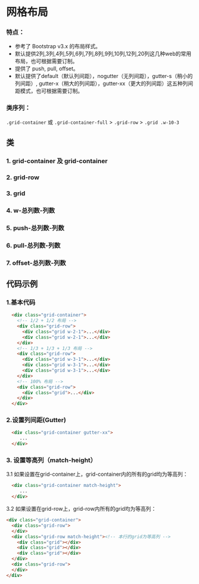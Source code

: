 # 网格布局

### 特点：

* 参考了 Bootstrap v3.x 的布局样式。
* 默认提供2列,3列,4列,5列,6列,7列,8列,9列,10列,12列,20列这几种web的常用布局，也可根据需要订制。
* 提供了 push, pull, offset。
* 默认提供了default（默认列间距），nogutter（无列间距），gutter-s（稍小的列间距）, gutter-x（稍大的列间距），gutter-xx（更大的列间距）这五种列间距模式，也可根据需要订制。

### 类序列：

`.grid-container` 或 `.grid-container-full` > `.grid-row` > `.grid .w-10-3`

## 类

### 1. grid-container 及 grid-container
### 2. grid-row
### 3. grid
### 4. w-总列数-列数
### 5. push-总列数-列数
### 6. pull-总列数-列数
### 7. offset-总列数-列数

## 代码示例

### 1.基本代码

```html
  <div class="grid-container">
    <!-- 1/2 + 1/2 布局 -->
    <div class="grid-row">
      <div class="grid w-2-1">...</div>
      <div class="grid w-2-1">...</div>
    </div>
	<!-- 1/3 + 1/3 + 1/3 布局 -->
    <div class="grid-row">
      <div class="grid w-3-1">...</div>
      <div class="grid w-3-1">...</div>
      <div class="grid w-3-1">...</div>
    </div>
	<!-- 100% 布局 -->
    <div class="grid-row">
      <div class="grid">...</div>
    </div>
  </div>
```

### 2.设置列间距(Gutter)

```html
  <div class="grid-container gutter-xx">
     ...
  </div>
```

### 3. 设置等高列（match-height）

3.1 如果设置在grid-container上，grid-container内的所有的grid均为等高列：

```html
  <div class="grid-container match-height">
     ...
  </div>
```

3.2 如果设置在grid-row上，grid-row内所有的grid均为等高列：

```html
<div class="grid-container">
  <div class="grid-row">
  </div>
  <div class="grid-row match-height"><!-- 本行的grid为等高列 -->
    <div class="grid"></div>
    <div class="grid"></div>
    <div class="grid"></div>
  </div>
  <div class="grid-row">
  </div>
</div>
```
